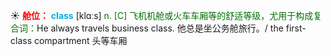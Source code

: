 ☀ <font color="red">**舱位：**</font>
<font color="sky blue">**class**</font> [klɑːs] 
<font color="rgb(227, 108, 9)">n. [C] 飞机机舱或火车车厢等的舒适等级，尤用于构成复合词：</font>He always travels business class. 他总是坐公务舱旅行。/ the first-class compartment 头等车厢
